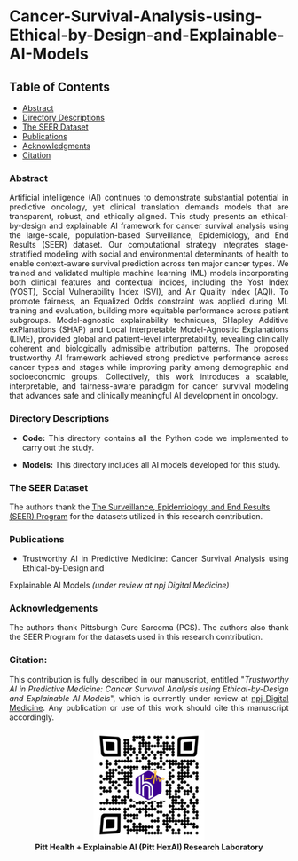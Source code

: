 # Cancer-Survival-Analysis-using-Ethical-by-Design-and-Explainable-AI-Models

## Table of Contents
- [Abstract](#abstract)
- [Directory Descriptions](#directory-descriptions)
- [The SEER Dataset](#the-seer-dataset)
- [Publications](#publications)
- [Acknowledgments](#acknowledgments)
- [Citation](#citation)





### Abstract
<p align="justify">Artificial intelligence (AI) continues to demonstrate substantial potential in predictive oncology, yet clinical translation demands models that are transparent, robust, and ethically aligned. This study presents an ethical-by-design and explainable AI framework for cancer survival analysis using the large-scale, population-based Surveillance, Epidemiology, and End Results (SEER) dataset. Our computational strategy integrates stage-stratified modeling with social and environmental determinants of health to enable context-aware survival prediction across ten major cancer types. We trained and validated multiple machine learning (ML) models incorporating both clinical features and contextual indices, including the Yost Index (YOST), Social Vulnerability Index (SVI), and Air Quality Index (AQI). To promote fairness, an Equalized Odds constraint was applied during ML training and evaluation, building more equitable performance across patient subgroups. Model-agnostic explainability techniques, SHapley Additive exPlanations (SHAP) and Local Interpretable Model-Agnostic Explanations (LIME), provided global and patient-level interpretability, revealing clinically coherent and biologically admissible attribution patterns. The proposed trustworthy AI framework achieved strong predictive performance across cancer types and stages while improving parity among demographic and socioeconomic groups. Collectively, this work introduces a scalable, interpretable, and fairness-aware paradigm for cancer survival modeling that advances safe and clinically meaningful AI development in oncology.
</p>



### Directory Descriptions
+ <p align="justify"><strong>Code:</strong> This directory contains all the Python code we implemented to carry out the study.</p>
+ <p align="justify"><strong>Models:</strong> This directory includes all AI models developed for this study.</p>


### The SEER Dataset
<p>The authors thank the <a href="https://seer.cancer.gov/" target="_blank"> The Surveillance, Epidemiology, and End Results (SEER) Program</a> for the datasets utilized in this research contribution.</p>


### Publications
+ <p align="justify"> Trustworthy AI in Predictive Medicine: Cancer Survival Analysis using Ethical-by-Design and
Explainable AI Models <i>(under review at npj Digital Medicine)</i> </p>



### Acknowledgements
<p align="justify"> The authors thank Pittsburgh Cure Sarcoma (PCS). The authors also thank the SEER Program for the datasets used in this research contribution. </p>

### Citation:

<p align="justify">This contribution is fully described in our manuscript, entitled "<i>Trustworthy AI in Predictive Medicine: Cancer Survival Analysis using Ethical-by-Design and
Explainable AI Models</i>", which is currently under review at <a href="https://www.nature.com/npjdigitalmed/" target="_blank">npj Digital Medicine</a>. Any publication or use of this work should cite this manuscript accordingly.</p> 


<p align="center">
  <a href="https://pitthexai.github.io/index.html" target="_blank">
    <img src="Figures/Pitthexai_QR.jpg" alt="Support QR Code" width="200"/>
  </a><br/>
  <b>Pitt Health + Explainable AI (Pitt HexAI) Research Laboratory</b>
</p>



